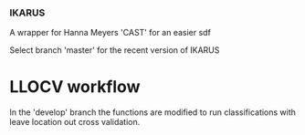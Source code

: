 ### IKARUS

A wrapper for Hanna Meyers 'CAST' for an easier sdf 

Select branch 'master' for the recent version of IKARUS

# LLOCV workflow
In the 'develop' branch the functions are modified to run classifications with leave location out cross validation.
